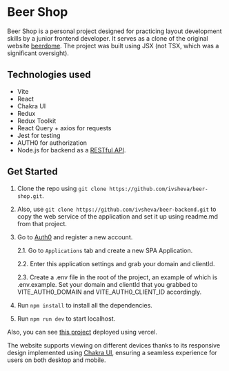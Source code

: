 # Beer Shop

Beer Shop is a personal project designed for practicing layout development skills by a junior frontend developer. It serves as a clone of the original website [beerdome](https://www.beerdome.nl/en/).
The project was built using JSX (not TSX, which was a significant oversight).

## Technologies used

- Vite
- React
- Chakra UI
- Redux
- Redux Toolkit
- React Query + axios for requests
- Jest for testing
- AUTH0 for authorization
- Node.js for backend as a [RESTful API](https://github.com/ivsheva/beer-backend).

## Get Started

1. Clone the repo using `git clone https://github.com/ivsheva/beer-shop.git`.
2. Also, use `git clone https://github.com/ivsheva/beer-backend.git` to copy the web service of the application and set it up using readme.md from that project.
3. Go to [Auth0](https://auth0.com/docs) and register a new account.

   2.1. Go to `Applications` tab and create a new SPA Application.

   2.2. Enter this application settings and grab your domain and clientId.

   2.3. Create a .env file in the root of the project, an example of which is .env.example. Set your domain and clientId that you grabbed to VITE_AUTH0_DOMAIN and VITE_AUTH0_CLIENT_ID accordingly.

4. Run `npm install` to install all the dependencies.
5. Run `npm run dev` to start localhost.

Also, you can see [this project](https://beer-shop-rho.vercel.app/) deployed using vercel.

The website supports viewing on different devices thanks to its responsive design implemented using [Chakra UI](https://chakra-ui.com/), ensuring a seamless experience for users on both desktop and mobile.
